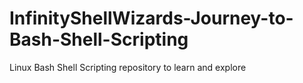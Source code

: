 # InfinityShellWizards-Journey-to-Bash-Shell-Scripting
Linux Bash Shell Scripting repository to learn and explore
